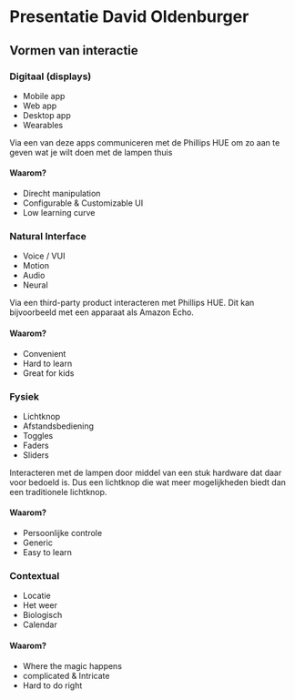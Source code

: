 # Presentatie David Oldenburger

## Vormen van interactie

### Digitaal \(displays\)

* Mobile app
* Web app
* Desktop app
* Wearables

Via een van deze apps communiceren met de Phillips HUE om zo aan te geven wat je wilt doen met de lampen thuis

#### Waarom?

* Direcht manipulation
* Configurable & Customizable UI
* Low learning curve

### Natural Interface

* Voice / VUI
* Motion
* Audio
* Neural

Via een third-party product interacteren met Phillips HUE. Dit kan bijvoorbeeld met een apparaat als Amazon Echo.

#### Waarom?

* Convenient 
* Hard to learn
* Great for kids

### Fysiek

* Lichtknop
* Afstandsbediening
* Toggles
* Faders
* Sliders

Interacteren met de lampen door middel van een stuk hardware dat daar voor bedoeld is. Dus een lichtknop die wat meer mogelijkheden biedt dan een traditionele lichtknop. 

#### Waarom?

* Persoonlijke controle
* Generic
* Easy to learn

### Contextual

* Locatie
* Het weer
* Biologisch
* Calendar

#### Waarom?

* Where the magic happens
* complicated & Intricate
* Hard to do right

